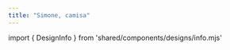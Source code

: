 ```yaml
---
title: "Simone, camisa"
---
```


import { DesignInfo } from 'shared/components/designs/info.mjs'

<DesignInfo design='simone' docs />

